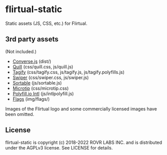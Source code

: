flirtual-static
===============

Static assets (JS, CSS, etc.) for Flirtual.

3rd party assets
----------------

(Not included.)

* [Converse.js](https://github.com/conversejs/converse.js) (dist/)
* [Quill](https://github.com/quilljs/quill/) (css/quill.css, js/quill.js)
* [Tagify](https://github.com/yairEO/tagify) (css/tagify.css, js/tagify.js, js/tagify.polyfills.js)
* [Swiper](https://github.com/nolimits4web/swiper) (css/swiper.css, js/swiper.js)
* [Sortable](https://github.com/SortableJS/Sortable) (js/sortable.js)
* [Microtip](https://github.com/ghosh/microtip) (css/microtip.css)
* [Polyfill.io Intl](https://polyfill.io/v3/polyfill.min.js?features=Intl) (js/intlpolyfill.js)
* [Flags](https://github.com/lipis/flag-icons) (img/flags/)

Images of the Flirtual logo and some commercially licensed images have
been omitted.

License
-------

flirtual-static is copyright (c) 2018-2022 ROVR LABS INC. and is
distributed under the AGPLv3 license. See LICENSE for details.
